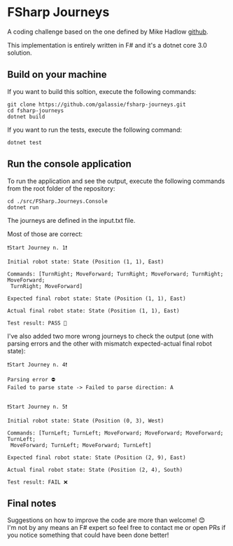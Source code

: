 # FSharp Journeys

A coding challenge based on the one defined by Mike Hadlow [github](https://github.com/mikehadlow/Journeys).

This implementation is entirely written in F# and it's a dotnet core 3.0 solution.

## Build on your machine

If you want to build this soltion, execute the following commands:

``` shell
git clone https://github.com/galassie/fsharp-journeys.git
cd fsharp-journeys
dotnet build
```

If you want to run the tests, execute the following command:

``` shell
dotnet test
```

## Run the console application

To run the application and see the output, execute the following commands from the root folder of the repository:

``` shell
cd ./src/FSharp.Journeys.Console
dotnet run
```

The journeys are defined in the input.txt file.

Most of those are correct:

``` shell
❗Start Journey n. 1❗

Initial robot state: State (Position (1, 1), East)

Commands: [TurnRight; MoveForward; TurnRight; MoveForward; TurnRight; MoveForward;
 TurnRight; MoveForward]

Expected final robot state: State (Position (1, 1), East)

Actual final robot state: State (Position (1, 1), East)

Test result: PASS 🎉
```

I've also added two more wrong journeys to check the output (one with parsing errors and the other with mismatch expected-actual final robot state):

``` shell
❗️Start Journey n. 4❗️

Parsing error ⛔️
Failed to parse state -> Failed to parse direction: A


❗️Start Journey n. 5❗️

Initial robot state: State (Position (0, 3), West)

Commands: [TurnLeft; TurnLeft; MoveForward; MoveForward; MoveForward; TurnLeft;
 MoveForward; TurnLeft; MoveForward; TurnLeft]

Expected final robot state: State (Position (2, 9), East)

Actual final robot state: State (Position (2, 4), South)

Test result: FAIL ❌
```

## Final notes

Suggestions on how to improve the code are more than welcome! 😊  
I'm not by any means an F# expert so feel free to contact me or open PRs if you notice something that could have been done better!
